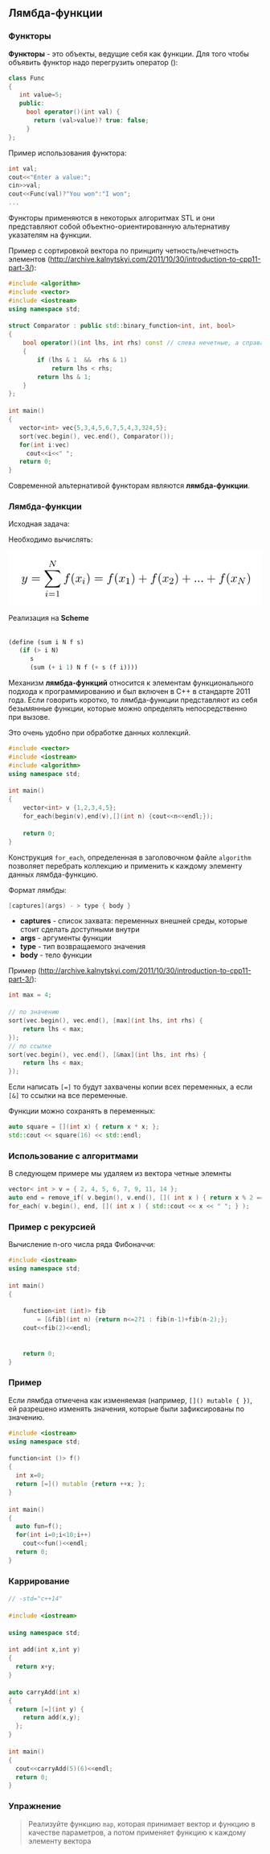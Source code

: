 ## Лямбда-функции



### Функторы

**Функторы** - это объекты, ведущие себя как функции. Для того чтобы объявить функтор надо перегрузить оператор ():

```c++
class Func
{
   int value=5;
   public:
     bool operator()(int val) {
       return (val>value)? true: false;
     }
};
```

Пример использования функтора:

```c++
int val;
cout<<"Enter a value:";
cin>>val;
cout<<Func(val)?"You won":"I won";
...
```

Функторы применяются в некоторых алгоритмах STL и они представляют собой объектно-ориентированную альтернативу указателям на функции.

Пример с сортировкой вектора по принципу четность/нечетность элементов (http://archive.kalnytskyi.com/2011/10/30/introduction-to-cpp11-part-3/):

```c++
#include <algorithm>
#include <vector>
#include <iostream>
using namespace std;

struct Comparator : public std::binary_function<int, int, bool>
{
    bool operator()(int lhs, int rhs) const // слева нечетные, а справа четные
    {
        if (lhs & 1  &&  rhs & 1)
            return lhs < rhs;
        return lhs & 1;
    }
};

int main()
{
   vector<int> vec{5,3,4,5,6,7,5,4,3,324,5};
   sort(vec.begin(), vec.end(), Comparator());
   for(int i:vec)
     cout<<i<<" ";
   return 0;
}
```

Современной альтернативой функторам являются **лямбда-функции**.

### Лямбда-функции


Исходная задача:

Необходимо вычислять:

![](img/form.png)


Реализация на **Scheme**

```scheme

(define (sum i N f s)
   (if (> i N) 
      s
      (sum (+ i 1) N f (+ s (f i))))
```

Механизм **лямбда-функций** относится к элементам функционального подхода к программированию и был включен в С++ в стандарте 2011 года. Если говорить коротко, то лямбда-функции представляют из себя безымянные функции, которые можно определять непосредственно при вызове.

Это очень удобно при обработке данных коллекций.

```c++
#include <vector>
#include <iostream>
#include <algorithm>
using namespace std;

int main()
{
    vector<int> v {1,2,3,4,5};
    for_each(begin(v),end(v),[](int n) {cout<<n<<endl;});

    return 0;
}
```

Конструкция `for_each`, определенная в заголовочном файле `algorithm` позволяет перебрать коллекцию и применить к каждому элементу данных лямбда-функцию.


Формат лямбды:

```c++
[captures](args) - > type { body }
```

- **captures** -  список захвата: переменных внешней среды, которые стоит сделать доступными внутри
- **args** - аргументы функции 
- **type** - тип возвращаемого значения
- **body** - тело функции

Пример (http://archive.kalnytskyi.com/2011/10/30/introduction-to-cpp11-part-3/):

```c++
int max = 4;

// по значению
sort(vec.begin(), vec.end(), [max](int lhs, int rhs) {
    return lhs < max;
});
// по ссылке
sort(vec.begin(), vec.end(), [&max](int lhs, int rhs) {
    return lhs < max;
});
```

Если написать `[=]` то будут захвачены копии всех переменных, а если `[&]` то ссылки на все переменные.

Функции можно сохранять в переменных:

```c++
auto square = [](int x) { return x * x; };
std::cout << square(16) << std::endl;
```

### Использование с алгоритмами

В следующем примере мы удаляем из вектора четные элемнты

```c++
vector< int > v = { 2, 4, 5, 6, 7, 9, 11, 14 };
auto end = remove_if( v.begin(), v.end(), []( int x ) { return x % 2 == 0; } );
for_each( v.begin(), end, []( int x ) { std::cout << x << " "; } );
```


### Пример с рекурсией

Вычисление n-ого числа ряда Фибоначчи:

```c++
#include <iostream>
using namespace std;

int main()
{

    function<int (int)> fib 
        = [&fib](int n) {return n<=2?1 : fib(n-1)+fib(n-2);};
    cout<<fib(2)<<endl;


    return 0;
}
```

### Пример

Если лямбда отмечена как изменяемая (например, `[]() mutable { })`, ей разрешено изменять значения, которые были зафиксированы по значению.


```c++
#include <iostream>
using namespace std;

function<int ()> f()
{
  int x=0;
  return [=]() mutable {return ++x; };
}

int main()
{
  auto fun=f();
  for(int i=0;i<10;i++)
    cout<<fun()<<endl;
  return 0;
}
```

### Каррирование

```c++
// -std="c++14"

#include <iostream>

using namespace std;

int add(int x,int y)
{
  return x+y;
}

auto carryAdd(int x)
{
  return [=](int y) {
    return add(x,y);
  };
}

int main()
{
  cout<<carryAdd(5)(6)<<endl;
  return 0;
}
```

### Упражнение

> Реализуйте функцию `map`, которая принимает вектор и функцию в качестве параметров, а потом применяет функцию к каждому элементу вектора
